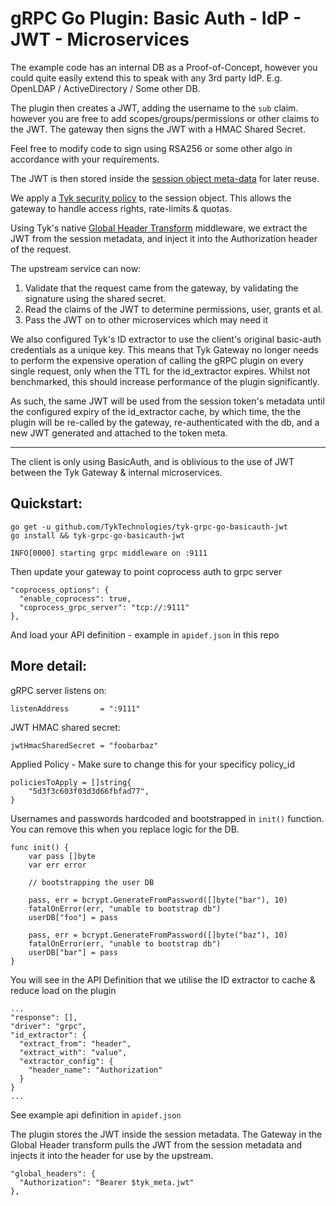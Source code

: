 # gRPC Go Plugin: Basic Auth - IdP - JWT - Microservices

The example code has an internal DB as a Proof-of-Concept, however you
could quite easily extend this to speak with any 3rd party IdP. E.g.
OpenLDAP / ActiveDirectory / Some other DB.

The plugin then creates a JWT, adding the username to the `sub` claim.
however you are free to add scopes/groups/permissions or other claims
to the JWT. The gateway then signs the JWT with a HMAC Shared Secret.

Feel free to modify code to sign using RSA256 or some other algo in accordance
with your requirements.

The JWT is then stored inside the 
<a href="https://tyk.io/docs/concepts/session-meta-data/object" target="_blank">
	session object meta-data</a> for later reuse. 

We apply a 
<a href="https://tyk.io/docs/security/security-policies/policies-guide/" target="_blank">
	Tyk security policy</a> to the session object. This allows the gateway 
	to handle access rights, rate-limits & quotas.

Using Tyk's native 
<a href="https://tyk.io/docs/transform-traffic/request-headers/" target="_blank">
	Global Header Transform</a> middleware, we extract the JWT from the session
	metadata, and inject it into the Authorization header of the request.
	
The upstream service can now:

1. Validate that the request came from the gateway, by validating the signature
using the shared secret.
2. Read the claims of the JWT to determine permissions, user, grants et al.
3. Pass the JWT on to other microservices which may need it

We also configured Tyk's ID extractor to use the client's original basic-auth
credentials as a unique key. This means that Tyk Gateway no longer needs to
perform the expensive operation of calling the gRPC plugin on every single
request, only when the TTL for the id_extractor expires. Whilst not benchmarked,
this should increase performance of the plugin significantly.

As such, the same JWT will be used from the session token's metadata until
the configured expiry of the id_extractor cache, by which time, the the plugin
will be re-called by the gateway, re-authenticated with the db, and a new JWT 
generated and attached to the token meta.

---

The client is only using BasicAuth, and is oblivious to the use of JWT between
the Tyk Gateway & internal microservices.

## Quickstart:

```
go get -u github.com/TykTechnologies/tyk-grpc-go-basicauth-jwt
go install && tyk-grpc-go-basicauth-jwt

INFO[0000] starting grpc middleware on :9111 
```

Then update your gateway to point coprocess auth to grpc server

```
"coprocess_options": {
  "enable_coprocess": true,
  "coprocess_grpc_server": "tcp://:9111"
},
```

And load your API definition - example in `apidef.json` in this repo

## More detail:

gRPC server listens on:

```
listenAddress       = ":9111"
```

JWT HMAC shared secret:

```
jwtHmacSharedSecret = "foobarbaz"
```

Applied Policy - Make sure to change this for your specificy policy_id

```
policiesToApply = []string{
	"5d3f3c603f03d3d66fbfad77",
}
```

Usernames and passwords hardcoded and bootstrapped in `init()` function.
You can remove this when you replace logic for the DB.

```
func init() {
	var pass []byte
	var err error

	// bootstrapping the user DB

	pass, err = bcrypt.GenerateFromPassword([]byte("bar"), 10)
	fatalOnError(err, "unable to bootstrap db")
	userDB["foo"] = pass

	pass, err = bcrypt.GenerateFromPassword([]byte("baz"), 10)
	fatalOnError(err, "unable to bootstrap db")
	userDB["bar"] = pass
}
```

You will see in the API Definition that we utilise the ID extractor to cache & reduce load on the plugin

```
...
"response": [],
"driver": "grpc",
"id_extractor": {
  "extract_from": "header",
  "extract_with": "value",
  "extractor_config": {
    "header_name": "Authorization"
  }
}
...
```

See example api definition in `apidef.json`

The plugin stores the JWT inside the session metadata.
The Gateway in the Global Header transform pulls the JWT from the session metadata and injects it
into the header for use by the upstream.

```
"global_headers": {
  "Authorization": "Bearer $tyk_meta.jwt"
},
```
